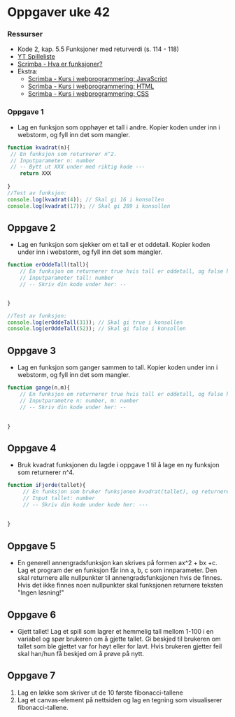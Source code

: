 # Oppgaver uke 42

### Ressurser

- Kode 2, kap. 5.5 Funksjoner med returverdi (s. 114 - 118)
- [YT Spilleliste](https://www.youtube.com/watch?v=pbziQosyvQ0&list=PLJC9cL8YfNXqEIeA_PAvdpF5tIjPnX_3E)
- [Scrimba - Hva er funksjoner?](https://scrimba.com/p/pnnQQfk/cVGawSp)
- Ekstra:
    - [Scrimba - Kurs i webprogrammering: JavaScript](https://scrimba.com/playlist/pnnQQfk)
    - [Scrimba - Kurs i webprogrammering: HTML](https://scrimba.com/playlist/pa3ezuy)
    - [Scrimba - Kurs i webprogrammering: CSS](https://scrimba.com/playlist/pGQrYTk)
### Oppgave 1
- Lag en funksjon som opphøyer et tall i andre. Kopier koden under inn i webstorm, og fyll inn det som mangler.
```javascript
function kvadrat(n){
 // En funksjon som returnerer n^2.
 // Inputparameter n: number
 // -- Bytt ut XXX under med riktig kode ---
    return XXX
    
}
//Test av funksjon:
console.log(kvadrat(4)); // Skal gi 16 i konsollen
console.log(kvadrat(17)); // Skal gi 289 i konsollen
```

## Oppgave 2
- Lag en funksjon som sjekker om et tall er et oddetall. Kopier koden under inn i webstorm, og fyll inn det som mangler.

```javascript
function erOddeTall(tall){
    // En funksjon om returnerer true hvis tall er oddetall, og false hvis n er partall
    // Inputparameter tall: number
    // -- Skriv din kode under her: --


}

//Test av funksjon:
console.log(erOddeTall(31)); // Skal gi true i konsollen
console.log(erOddeTall(52)); // Skal gi false i konsollen
```

## Oppgave 3
- Lag en funksjon som ganger sammen to tall. Kopier koden under inn i webstorm, og fyll inn det som mangler.

```javascript
function gange(n,m){
    // En funksjon om returnerer true hvis tall er oddetall, og false hvis n er partall
    // Inputparametre n: number, m: number
    // -- Skriv din kode under her: --
    

}
```

## Oppgave 4
- Bruk kvadrat funksjonen du lagde i oppgave 1 til å lage en ny funksjon som returnerer n^4.

```javascript
function iFjerde(tallet){
     // En funksjon som bruker funksjonen kvadrat(tallet), og returnerer tallet^4.
     // Input tallet: number
     // -- Skriv din kode under kode her: ---
 
    
}
```

## Oppgave 5
- En generell annengradsfunksjon kan skrives på formen ax^2 + bx +c.
Lag et program der en funksjon får inn a, b, c som innparameter. Den skal returnere alle nullpunkter til annengradsfunksjonen hvis de finnes. Hvis det ikke finnes noen nullpunkter skal funksjonen returnere teksten "Ingen løsning!"


## Oppgave 6
- Gjett tallet! Lag et spill som lagrer et hemmelig tall mellom 1-100 i en variabel og spør brukeren om å gjette tallet. Gi beskjed til brukeren om tallet som ble gjettet var for høyt eller for lavt. Hvis brukeren gjetter feil skal han/hun få beskjed om å prøve på nytt.


## Oppgave 7

  1. Lag en løkke som skriver ut de 10 første fibonacci-tallene
  2. Lag et canvas-element på nettsiden og lag en tegning som visualiserer fibonacci-tallene.

